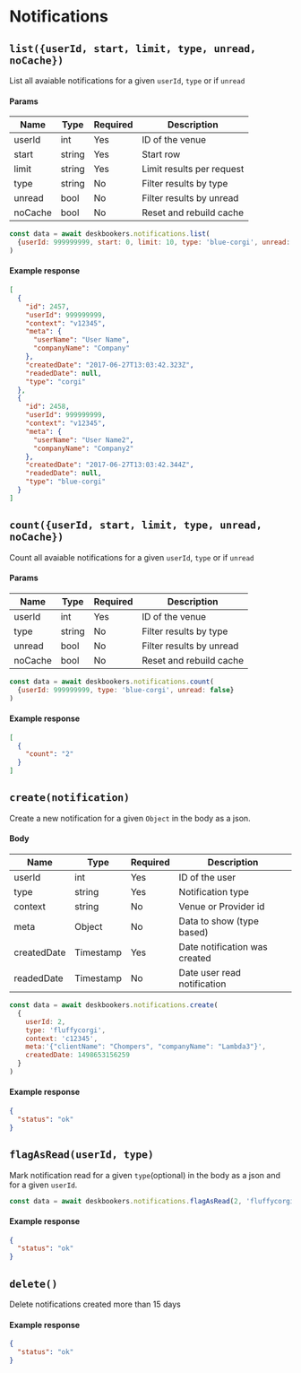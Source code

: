 # Notifications

## `list({userId, start, limit, type, unread, noCache})`
List all avaiable notifications for a given `userId`, `type` or if `unread`

#### Params

| Name    | Type   | Required | Description               |
| ------- | ------ | -------- | ------------------------- |
| userId  | int    | Yes      | ID of the venue           |
| start   | string | Yes      | Start row                 |
| limit   | string | Yes      | Limit results per request |
| type    | string | No       | Filter results by type    |
| unread  | bool   | No       | Filter results by unread  |
| noCache | bool   | No       | Reset and rebuild cache   |

```js
const data = await deskbookers.notifications.list(
  {userId: 999999999, start: 0, limit: 10, type: 'blue-corgi', unread: false}
)
```

#### Example response
```json
[
  {
    "id": 2457,
    "userId": 999999999,
    "context": "v12345",
    "meta": {
      "userName": "User Name",
      "companyName": "Company"
    },
    "createdDate": "2017-06-27T13:03:42.323Z",
    "readedDate": null,
    "type": "corgi"
  },
  {
    "id": 2458,
    "userId": 999999999,
    "context": "v12345",
    "meta": {
      "userName": "User Name2",
      "companyName": "Company2"
    },
    "createdDate": "2017-06-27T13:03:42.344Z",
    "readedDate": null,
    "type": "blue-corgi"
  }
]
```

## `count({userId, start, limit, type, unread, noCache})`
Count all avaiable notifications for a given `userId`, `type` or if `unread`

#### Params

| Name    | Type   | Required | Description               |
| ------- | ------ | -------- | ------------------------- |
| userId  | int    | Yes      | ID of the venue           |
| type    | string | No       | Filter results by type    |
| unread  | bool   | No       | Filter results by unread  |
| noCache | bool   | No       | Reset and rebuild cache   |

```js
const data = await deskbookers.notifications.count(
  {userId: 999999999, type: 'blue-corgi', unread: false}
)
```

#### Example response
```json
[
  {
    "count": "2"
  }
]
```

## `create(notification)`
Create a new notification for a given `Object` in the body as a json.

#### Body

| Name        | Type      | Required | Description                   |
| ----------- | --------- | -------- | ----------------------------- |
| userId      | int       | Yes      | ID of the user                |
| type        | string    | Yes      | Notification type             |
| context     | string    | No       | Venue or Provider id          |
| meta        | Object    | No       | Data to show (type based)     |
| createdDate | Timestamp | Yes      | Date notification was created |
| readedDate  | Timestamp | No       | Date user read notification   |

```js
const data = await deskbookers.notifications.create(
  {
    userId: 2, 
    type: 'fluffycorgi',
    context: 'c12345',
    meta:'{"clientName": "Chompers", "companyName": "Lambda3"}',
    createdDate: 1498653156259
  }
)
```

#### Example response
```json
{
  "status": "ok"
}
```

## `flagAsRead(userId, type)`
Mark notification read for a given `type`(optional) in the body as a json and for a given `userId`.


```js
const data = await deskbookers.notifications.flagAsRead(2, 'fluffycorgi')
```

#### Example response
```json
{
  "status": "ok"
}
```

## `delete()`
Delete notifications created more than 15 days

#### Example response
```json
{
  "status": "ok"
}
```
